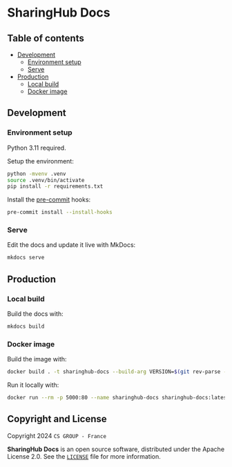 # SharingHub Docs

## Table of contents

- [Development](#development)
  - [Environment setup](#environment-setup)
  - [Serve](#serve)
- [Production](#production)
  - [Local build](#local-build)
  - [Docker image](#docker-image)

## Development

### Environment setup

Python 3.11 required.

Setup the environment:

```bash
python -mvenv .venv
source .venv/bin/activate
pip install -r requirements.txt
```

Install the [pre-commit](https://pre-commit.com/) hooks:

```bash
pre-commit install --install-hooks
```

### Serve

Edit the docs and update it live with MkDocs:

```bash
mkdocs serve
```

## Production

### Local build

Build the docs with:

```bash
mkdocs build
```

### Docker image

Build the image with:

```bash
docker build . -t sharinghub-docs --build-arg VERSION=$(git rev-parse --short HEAD)
```

Run it locally with:

```bash
docker run --rm -p 5000:80 --name sharinghub-docs sharinghub-docs:latest
```

## Copyright and License

Copyright 2024 `CS GROUP - France`

**SharingHub Docs**  is an open source software, distributed under the Apache License 2.0. See the [`LICENSE`](./LICENSE) file for more information.

